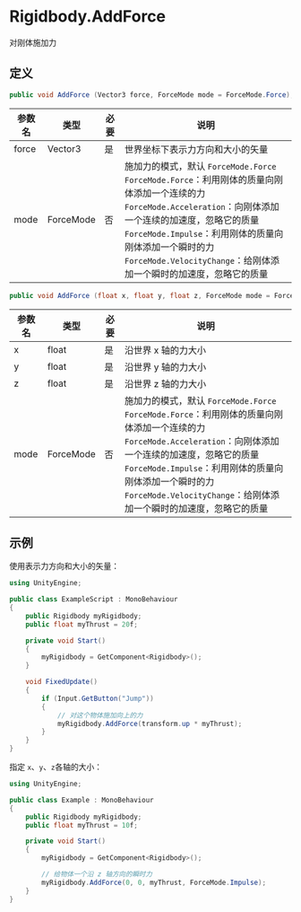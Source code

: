 # Rigidbody.AddForce

对刚体施加力

## 定义

```csharp
public void AddForce (Vector3 force, ForceMode mode = ForceMode.Force);
```

| 参数名   | 类型        | 必要  | 说明                                                                                                                                                                                                                        |
| ----- | --------- | --- | ------------------------------------------------------------------------------------------------------------------------------------------------------------------------------------------------------------------------- |
| force | Vector3   | 是   | 世界坐标下表示力方向和大小的矢量                                                                                                                                                                                                          |
| mode  | ForceMode | 否   | 施加力的模式，默认 `ForceMode.Force`<br />`ForceMode.Force`：利用刚体的质量向刚体添加一个连续的力<br />`ForceMode.Acceleration`：向刚体添加一个连续的加速度，忽略它的质量<br />`ForceMode.Impulse`：利用刚体的质量向刚体添加一个瞬时的力<br />`ForceMode.VelocityChange`：给刚体添加一个瞬时的加速度，忽略它的质量 |

```csharp
public void AddForce (float x, float y, float z, ForceMode mode = ForceMode.Force);
```

| 参数名  | 类型        | 必要  | 说明                                                                                                                                                                                                                        |
| ---- | --------- | --- | ------------------------------------------------------------------------------------------------------------------------------------------------------------------------------------------------------------------------- |
| x    | float     | 是   | 沿世界 x 轴的力大小                                                                                                                                                                                                               |
| y    | float     | 是   | 沿世界 y 轴的力大小                                                                                                                                                                                                               |
| z    | float     | 是   | 沿世界 z 轴的力大小                                                                                                                                                                                                               |
| mode | ForceMode | 否   | 施加力的模式，默认 `ForceMode.Force`<br />`ForceMode.Force`：利用刚体的质量向刚体添加一个连续的力<br />`ForceMode.Acceleration`：向刚体添加一个连续的加速度，忽略它的质量<br />`ForceMode.Impulse`：利用刚体的质量向刚体添加一个瞬时的力<br />`ForceMode.VelocityChange`：给刚体添加一个瞬时的加速度，忽略它的质量 |

## 示例

使用表示力方向和大小的矢量：

```csharp
using UnityEngine;

public class ExampleScript : MonoBehaviour
{
    public Rigidbody myRigidbody;
    public float myThrust = 20f;

    private void Start()
    {
        myRigidbody = GetComponent<Rigidbody>();
    }

    void FixedUpdate()
    {
        if (Input.GetButton("Jump"))
        {
            // 对这个物体施加向上的力
            myRigidbody.AddForce(transform.up * myThrust);
        }
    }
}
```

指定 `x`、`y`、`z`各轴的大小：

```csharp
using UnityEngine;

public class Example : MonoBehaviour
{
    public Rigidbody myRigidbody;
    public float myThrust = 10f;

    private void Start()
    {
        myRigidbody = GetComponent<Rigidbody>();

        // 给物体一个沿 z 轴方向的瞬时力
        myRigidbody.AddForce(0, 0, myThrust, ForceMode.Impulse);
    }
}
```

   
